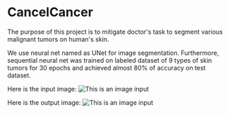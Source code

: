 # CancelCancer

The purpose of this project is to mitigate doctor's task to segment various malignant tumors on human's skin.

We use neural net named as UNet for image segmentation. Furthermore, sequential neural net was trained on labeled dataset of 9 types of skin tumors for 30 epochs and achieved almost 80% of accuracy on test dataset.

Here is the input image:
![This is an image input](https://github.com/SamandarYokubov/CancelCancer/blob/main/photos/1751453_in.bmp)


Here is the output image:
![This is an image input](https://github.com/SamandarYokubov/CancelCancer/blob/main/photos/model_1751453_out.jpg)
